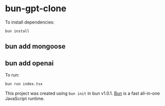 # bun-gpt-clone

To install dependencies:

```bash
bun install
```
## bun add mongoose
## bun add openai 

To run:

```bash
bun run index.tsx
```

This project was created using `bun init` in bun v1.0.1. [Bun](https://bun.sh) is a fast all-in-one JavaScript runtime.
